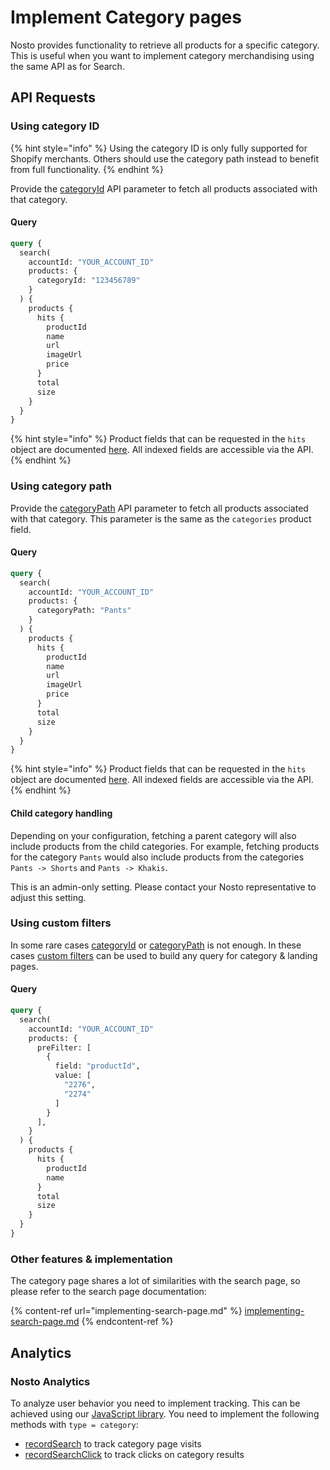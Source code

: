 # Implement Category pages

Nosto provides functionality to retrieve all products for a specific category. This is useful when you want to implement category merchandising using the same API as for Search.

## API Requests <a href="#autocomplete" id="autocomplete"></a>

### Using category ID

{% hint style="info" %}
Using the category ID is only fully supported for Shopify merchants. Others should use the category path instead to benefit from full functionality.
{% endhint %}

Provide the [categoryId](https://search.nosto.com/v1/graphql?ref=InputSearchProducts) API parameter to fetch all products associated with that category.&#x20;

#### Query

```graphql
query {
  search(
    accountId: "YOUR_ACCOUNT_ID"
    products: {
      categoryId: "123456789"
    }
  ) {
    products {
      hits {
        productId
        name
        url
        imageUrl
        price
      }
      total
      size
    }
  }
}
```

{% hint style="info" %}
Product fields that can be requested in the `hits` object are documented [here](https://search.nosto.com/v1/graphql?ref=SearchProduct). All indexed fields are accessible via the API.
{% endhint %}

### Using category path

Provide the [categoryPath](https://search.nosto.com/v1/graphql?ref=InputSearchProducts) API parameter to fetch all products associated with that category. This parameter is the same as the `categories` product field.

#### Query

```graphql
query {
  search(
    accountId: "YOUR_ACCOUNT_ID"
    products: {
      categoryPath: "Pants"
    }
  ) {
    products {
      hits {
        productId
        name
        url
        imageUrl
        price
      }
      total
      size
    }
  }
}
```

{% hint style="info" %}
Product fields that can be requested in the `hits` object are documented [here](https://search.nosto.com/v1/graphql?ref=SearchProduct). All indexed fields are accessible via the API.
{% endhint %}

#### Child category handling

Depending on your configuration, fetching a parent category will also include products from the child categories. For example, fetching products for the category `Pants` would also include products from the categories `Pants -> Shorts` and `Pants -> Khakis`.

This is an admin-only setting. Please contact your Nosto representative to adjust this setting.

### Using custom filters

In some rare cases [categoryId](https://search.nosto.com/v1/graphql?ref=InputSearchProducts) or [categoryPath](https://search.nosto.com/v1/graphql?ref=InputSearchProducts) is not enough. In these cases [custom filters](https://search.nosto.com/v1/graphql?ref=InputSearchFilter) can be used to build any query for category & landing pages.

#### Query

```graphql
query {
  search(
    accountId: "YOUR_ACCOUNT_ID"
    products: {
      preFilter: [
        {
          field: "productId",
          value: [
            "2276",
            "2274"
          ]
        }
      ],
    }
  ) {
    products {
      hits {
        productId
        name
      }
      total
      size
    }
  }
}
```

### Other features & implementation

The category page shares a lot of similarities with the search page, so please refer to the search page documentation:

{% content-ref url="implementing-search-page.md" %}
[implementing-search-page.md](implementing-search-page.md)
{% endcontent-ref %}

## Analytics

### Nosto Analytics

To analyze user behavior you need to implement tracking. This can be achieved using our [JavaScript library](../search/). You need to implement the following methods with `type = category`:

* [recordSearch](../search/#search-1) to track category page visits
* [recordSearchClick](../search/#search-product-keyword-click) to track clicks on category results

